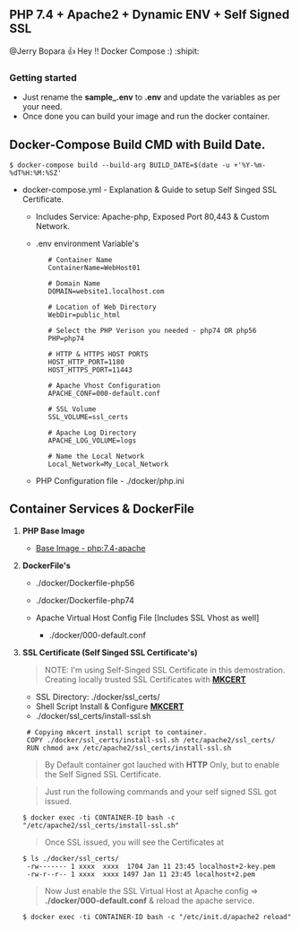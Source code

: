 ## PHP 7.4 + Apache2 + Dynamic ENV + Self Signed SSL

@Jerry Bopara :+1: Hey !! Docker Compose :) :shipit:

<!--lint disable awesome-toc-->
### Getting started

- Just rename the **sample_.env** to **.env** and update the variables as per your need.
- Once done you can build your image and run the docker container.

## Docker-Compose Build CMD with Build Date.
```
$ docker-compose build --build-arg BUILD_DATE=$(date -u +'%Y-%m-%dT%H:%M:%SZ'
```

- docker-compose.yml - Explanation & Guide to setup Self Singed SSL Certificate.
   - Includes Service: Apache-php, Exposed Port 80,443 & Custom Network.
   - .env environment Variable's
      ```
         # Container Name
         ContainerName=WebHost01

         # Domain Name 
         DOMAIN=website1.localhost.com

         # Location of Web Directory 
         WebDir=public_html

         # Select the PHP Verison you needed - php74 OR php56
         PHP=php74

         # HTTP & HTTPS HOST PORTS
         HOST_HTTP_PORT=1180
         HOST_HTTPS_PORT=11443

         # Apache Vhost Configuration
         APACHE_CONF=000-default.conf

         # SSL Volume
         SSL_VOLUME=ssl_certs

         # Apache Log Directory 
         APACHE_LOG_VOLUME=logs

         # Name the Local Network 
         Local_Network=My_Local_Network
      ```

   - PHP Configuration file - ./docker/php.ini 

## Container Services & DockerFile 
 1. **PHP Base Image**
    - [Base Image - php:7.4-apache](https://hub.docker.com/_/php)


 2. **DockerFile's** 
    - ./docker/Dockerfile-php56
    - ./docker/Dockerfile-php74

    - Apache Virtual Host Config File [Includes SSL Vhost as well]
      - ./docker/000-default.conf 

 3. **SSL Certificate (Self Singed SSL Certificate's)**
     > NOTE: I'm using Self-Singed SSL Certificate in this demostration. Creating locally trusted SSL Certificates with [**MKCERT**](https://github.com/FiloSottile/mkcert)
   
    - SSL Directory: ./docker/ssl_certs/
    - Shell Script Install & Configure [**MKCERT**](https://github.com/FiloSottile/mkcert) 
    - ./docker/ssl_certs/install-ssl.sh 
    
     ```
      # Copying mkcert install script to container.
      COPY ./docker/ssl_certs/install-ssl.sh /etc/apache2/ssl_certs/
      RUN chmod a+x /etc/apache2/ssl_certs/install-ssl.sh
     ```   
     > By Default container got lauched with **HTTP** Only, but to enable the Self Signed SSL Certificate. 

     > Just run the following commands and your self signed SSL got issued.
     ```
     $ docker exec -ti CONTAINER-ID bash -c "/etc/apache2/ssl_certs/install-ssl.sh"
     ``` 
     > Once SSL issued, you will see the Certificates at 
     ```
     $ ls ./docker/ssl_certs/
      -rw------- 1 xxxx  xxxx  1704 Jan 11 23:45 localhost+2-key.pem
      -rw-r--r-- 1 xxxx  xxxx 1497 Jan 11 23:45 localhost+2.pem 
     ```   
     > Now Just enable the SSL Virtual Host at Apache config => **./docker/000-default.conf** & reload the apache service.
     ```
     $ docker exec -ti CONTAINER-ID bash -c "/etc/init.d/apache2 reload" 
     ```
      
